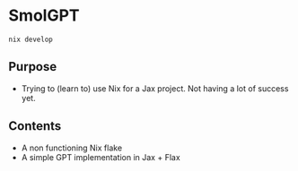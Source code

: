 # SmolGPT

```
nix develop
```

## Purpose
- Trying to (learn to) use Nix for a Jax project. Not having a lot of success yet.

## Contents
- A non functioning Nix flake
- A simple GPT implementation in Jax + Flax
